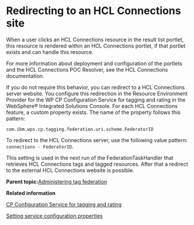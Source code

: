 # Redirecting to an HCL Connections site 

When a user clicks an HCL Connections resource in the result list portlet, this resource is rendered within an HCL Connections portlet, if that portlet exists and can handle this resource.

For more information about deployment and configuration of the portlets and the HCL Connections POC Resolver, see the HCL Connections documentation.

If you do not require this behavior, you can redirect to a HCL Connections server website. You configure this redirection in the Resource Environment Provider for the WP CP Configuration Service for tagging and rating in the WebSphere® Integrated Solutions Console. For each HCL Connections feature, a custom property exists. The name of the property follows this pattern:

```
com.ibm.wps.cp.tagging.federation.uri.scheme.FederatorID
```

To redirect to the HCL Connections server, use the following value pattern: `connections - FederatorID`.

This setting is used in the next run of the FederationTaskHandler that retrieves HCL Connections tags and tagged resources. After that a redirect to the external HCL Connections website is possible.

**Parent topic:**[Administering tag federation ](../admin-system/tag_fed_admin.md)

**Related information**  


[CP Configuration Service for tagging and rating ](../admin-system/srvcfg_cpcfg4tr.md)

[Setting service configuration properties ](../admin-system/adsetcfg.md)

